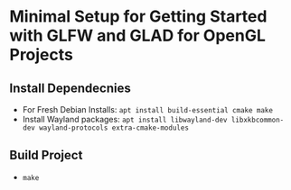 # Minimal Setup for Getting Started with GLFW and GLAD for OpenGL Projects

## Install Dependecnies
 * For Fresh Debian Installs: `apt install build-essential cmake make`
 * Install Wayland packages: `apt install libwayland-dev libxkbcommon-dev wayland-protocols extra-cmake-modules`


## Build Project
 * `make`
